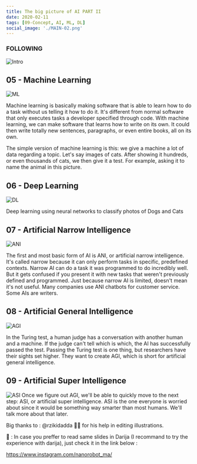 ```yaml
---
title: The big picture of AI PART II
date: 2020-02-11
tags: [09-Concept, AI, ML, DL]
social_image: './MAIN-02.png'
---
```


### FOLLOWING
![Intro](./MAIN-02.png)

## 05 - Machine Learning

![ML](./05.png)

Machine learning is basically making software that is able to learn how to do a task without us telling it how to do it.
It's different from normal software that only executes tasks a developer specified through code.
With machine learning, we can make software that learns how to write on its own.
It could then write totally new sentences, paragraphs, or even entire books, all on its own.

The simple version of machine learning is this: we give a machine a lot of data regarding a topic. Let's say images of cats.
After showing it hundreds, or even thousands of cats, we then give it a test. For example, asking it to name the animal in this picture.

## 06 - Deep Learning

![DL](./06.gif)

Deep learning using neural networks to classify photos of Dogs and Cats

## 07 - Artificial Narrow Intelligence

![ANI](./07.png)

The first and most basic form of AI is ANI, or artificial narrow intelligence.
It's called narrow because it can only perform tasks in specific, predefined contexts.
Narrow AI can do a task it was programmed to do incredibly well.
But it gets confused if you present it with new tasks that weren't previously defined and programmed.
Just because narrow AI is limited, doesn't mean it's not useful. Many companies use ANI chatbots for customer service. Some AIs are writers.

## 08 - Artificial General Intelligence

![AGI](./08.png)

In the Turing test, a human judge has a conversation with another human and a machine. 
If the judge can't tell which is which, the AI has successfully passed the test. 
Passing the Turing test is one thing, but researchers have their sights set higher. 
They want to create AGI, which is short for artificial general intelligence.

## 09 - Artificial Super Intelligence

![ASI](./09.png)
Once we figure out AGI, we'll be able to quickly move to the next step: ASI, or artificial super intelligence.
ASI is the one everyone is worried about since it would be something way smarter than most humans. We'll talk more about that later.

Big thanks to : @rzikidadda 🙏🏼 for his help in editing illustrations.

🚨 : In case you preffer to read same slides in Darija (I recommand to try the experience with darija), just check it in the link below :

https://www.instagram.com/nanorobot_ma/ 